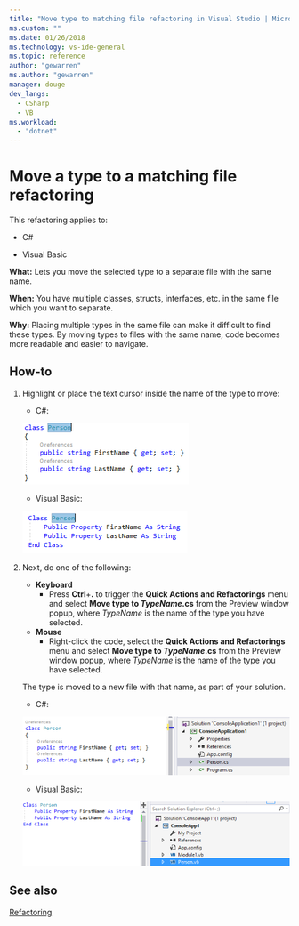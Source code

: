 ```yaml
---
title: "Move type to matching file refactoring in Visual Studio | Microsoft Docs"
ms.custom: ""
ms.date: 01/26/2018
ms.technology: vs-ide-general
ms.topic: reference
author: "gewarren"
ms.author: "gewarren"
manager: douge
dev_langs:
  - CSharp
  - VB
ms.workload:
  - "dotnet"
---
```

# Move a type to a matching file refactoring

This refactoring applies to:

- C#

- Visual Basic

**What:** Lets you move the selected type to a separate file with the same name.

**When:** You have multiple classes, structs, interfaces, etc. in the same file which you want to separate.

**Why:** Placing multiple types in the same file can make it difficult to find these types. By moving types to files with the same name, code becomes more readable and easier to navigate.

## How-to

1. Highlight or place the text cursor inside the name of the type to move:

   - C#:

    ![Highlighted code - C#](media/movetype-highlight-cs.png)

   - Visual Basic:

    ![Highlighted code - Visual Basic](media/movetype-highlight-vb.png)

1. Next, do one of the following:

   - **Keyboard**
     - Press **Ctrl**+**.** to trigger the **Quick Actions and Refactorings** menu and select **Move type to *TypeName*.cs** from the Preview window popup, where *TypeName* is the name of the type you have selected.
   - **Mouse**
     - Right-click the code, select the **Quick Actions and Refactorings** menu and select **Move type to *TypeName*.cs** from the Preview window popup, where *TypeName* is the name of the type you have selected.

   The type is moved to a new file with that name, as part of your solution.

   - C#:

    ![Inline result - C#](media/movetype-result-cs.png)

   - Visual Basic:

    ![Inline result - Visual Basic](media/movetype-result-vb.png)

## See also

[Refactoring](../refactoring-in-visual-studio.md)